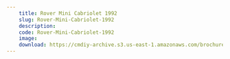 ```yaml
---
    title: Rover Mini Cabriolet 1992
    slug: Rover-Mini-Cabriolet-1992
    description:
    code: Rover-Mini-Cabriolet-1992
    image:
    download: https://cmdiy-archive.s3.us-east-1.amazonaws.com/brochures/documents/Rover+Mini+Cabriolet+1992.pdf
---
```

<!-- Content of the page -->

##
        